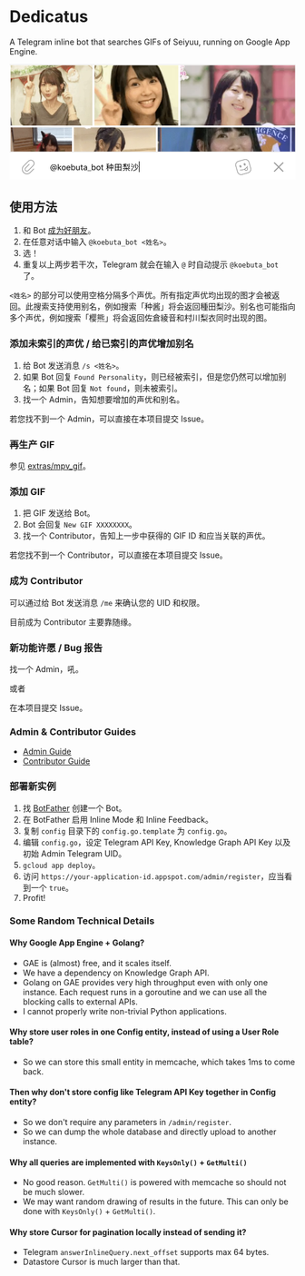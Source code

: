 # Dedicatus

A Telegram inline bot that searches GIFs of Seiyuu, running on Google App Engine.

![](docs/media/inline.png)

## 使用方法

1. 和 Bot [成为好朋友](https://t.me/koebuta_bot)。
2. 在任意对话中输入 `@koebuta_bot <姓名>`。
3. 选！
4. 重复以上两步若干次，Telegram 就会在输入 `@` 时自动提示 `@koebuta_bot` 了。

`<姓名>` 的部分可以使用空格分隔多个声优。所有指定声优均出现的图才会被返回。此搜索支持使用别名，例如搜索「种酱」将会返回種田梨沙。别名也可能指向多个声优，例如搜索「樱熊」将会返回佐倉綾音和村川梨衣同时出现的图。
 
### 添加未索引的声优 / 给已索引的声优增加别名

1. 给 Bot 发送消息 `/s <姓名>`。
2. 如果 Bot 回复 `Found Personality`，则已经被索引，但是您仍然可以增加别名；如果 Bot 回复 `Not found`，则未被索引。
3. 找一个 Admin，告知想要增加的声优和别名。

若您找不到一个 Admin，可以直接在本项目提交 Issue。

### ~~再~~生产 GIF

参见 [extras/mpv_gif](extras/mpv_gif)。

### 添加 GIF

1. 把 GIF 发送给 Bot。
2. Bot 会回复 `New GIF XXXXXXXX`。
3. 找一个 Contributor，告知上一步中获得的 GIF ID 和应当关联的声优。

若您找不到一个 Contributor，可以直接在本项目提交 Issue。

### 成为 Contributor

可以通过给 Bot 发送消息 `/me` 来确认您的 UID 和权限。

目前成为 Contributor 主要靠随缘。

### 新功能许愿 / Bug 报告

找一个 Admin，吼。

或者

在本项目提交 Issue。

### Admin & Contributor Guides

* [Admin Guide](https://github.com/SSHZ-ORG/dedicatus/wiki/Admin-Guide)
* [Contributor Guide](https://github.com/SSHZ-ORG/dedicatus/wiki/Contributor-Guide)

### 部署新实例

1. 找 [BotFather](https://t.me/botfather) 创建一个 Bot。
2. 在 BotFather 启用 Inline Mode 和 Inline Feedback。
3. 复制 `config` 目录下的 `config.go.template` 为 `config.go`。
4. 编辑 `config.go`，设定 Telegram API Key, Knowledge Graph API Key 以及初始 Admin Telegram UID。
5. `gcloud app deploy`。
6. 访问 `https://your-application-id.appspot.com/admin/register`，应当看到一个 `true`。
7. Profit!

### Some Random Technical Details

#### Why Google App Engine + Golang?

* GAE is (almost) free, and it scales itself.
* We have a dependency on Knowledge Graph API.
* Golang on GAE provides very high throughput even with only one instance. Each request runs in a goroutine and we can use all the blocking calls to external APIs.
* I cannot properly write non-trivial Python applications.

#### Why store user roles in one Config entity, instead of using a User Role table?

* So we can store this small entity in memcache, which takes 1ms to come back.

#### Then why don't store config like Telegram API Key together in Config entity?

* So we don't require any parameters in `/admin/register`.
* So we can dump the whole database and directly upload to another instance.

#### Why all queries are implemented with `KeysOnly()` + `GetMulti()`

* No good reason. `GetMulti()` is powered with memcache so should not be much slower.
* We may want random drawing of results in the future. This can only be done with `KeysOnly()` + `GetMulti()`. 

#### Why store Cursor for pagination locally instead of sending it?

* Telegram `answerInlineQuery.next_offset` supports max 64 bytes.
* Datastore Cursor is much larger than that.
